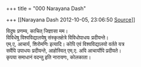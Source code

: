+++
title = "000 Narayana Dash"

+++
[[Narayana Dash	2012-10-05, 23:06:50 [Source](https://groups.google.com/g/bvparishat/c/0nsCbtIgnFY)]]



विदुषः प्रणम्य, काचित् जिज्ञासा मम।  
विविधेषु विश्वविद्यालयेषु संस्कृतक्षेत्रे विविधोपाधयः प्रदीयन्ते।  
एम्.ए, आचार्य, शिरोमणिः इत्यादि। कोपि एवं विश्वविद्यालयो वर्तते यत्र  
सर्वेपि उपाधयः प्रदीयन्ते, आहोस्वित् एम्.ए. अपि आचार्योपि प्रदीयते।  
कृपया समाधानं वदन्तु इति नारायणः, कोलकाता।

